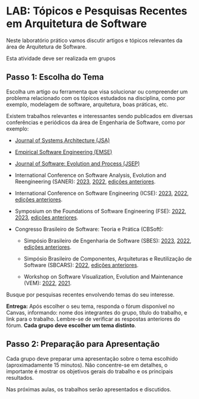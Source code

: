 # LAB: Tópicos e Pesquisas Recentes em Arquitetura de Software

Neste laboratório prático vamos discutir artigos e tópicos relevantes da área de Arquitetura de Software.

Esta atividade deve ser realizada em grupos

## Passo 1: Escolha do Tema

Escolha um artigo ou ferramenta que visa solucionar ou compreender um problema relacionado com os tópicos estudados na disciplina, como por exemplo, modelagem de software, arquitetura, boas práticas, etc. 

Existem trabalhos relevantes e interessantes sendo publicados em diversas conferências e periódicos da área de Engenharia de Software, como por exemplo:

* [Journal of Systems Architecture (JSA)](https://www.sciencedirect.com/journal/journal-of-systems-architecture)

* [Empirical Software Engineering (EMSE)](https://www.springer.com/journal/10664)

* [Journal of Software: Evolution and Process (JSEP)](https://onlinelibrary.wiley.com/journal/20477481)

* International Conference on Software Analysis, Evolution and Reengineering (SANER): [2023](https://saner2023.must.edu.mo/), [2022](https://saner2022.uom.gr/), [edições anteriores](https://ieeexplore.ieee.org/xpl/conhome/1831544/all-proceedings).

* International Conference on Software Engineering (ICSE): [2023](https://conf.researchr.org/home/icse-2023), [2022](https://conf.researchr.org/home/icse-2022), [edições anteriores](https://ieeexplore.ieee.org/xpl/conhome/1000691/all-proceedings).

* Symposium on the Foundations of Software Engineering (FSE): [2022](https://2022.esec-fse.org/), [2023](https://conf.researchr.org/home/fse-2023), [edições anteriores](https://dl.acm.org/conference/fse).

* Congresso Brasileiro de Software: Teoria e Prática (CBSoft):

  * Simpósio Brasileiro de Engenharia de Software (SBES): [2023](https://cbsoft2023.ufms.br/sbes/pesquisa), [2022](https://cbsoft2022.facom.ufu.br/artigos.php?evento=sbes-pesquisa), [edições anteriores](https://sol.sbc.org.br/index.php/sbes/issue/archive).

  * Simpósio Brasileiro de Componentes, Arquiteturas e Reutilização de Software (SBCARS): [2022](https://cbsoft2022.facom.ufu.br/artigos.php?evento=sbcars), [edições anteriores](https://sol.sbc.org.br/index.php/sbcars/issue/archive).

  * Workshop on Software Visualization, Evolution and Maintenance (VEM): [2022](https://vemworkshop.github.io/vem2022/), [2021](https://vemworkshop.github.io/vem2021/).

Busque por pesquisas recentes envolvendo temas do seu interesse. 

**Entrega:** Após escolher o seu tema, responda o fórum disponível no Canvas, informando: nome dos integrantes do grupo, título do trabalho, e link para o trabalho. Lembre-se de verificar as respostas anteriores do fórum. **Cada grupo deve escolher um tema distinto**.

## Passo 2: Preparação para Apresentação

Cada grupo deve preparar uma apresentação sobre o tema escolhido (aproximadamente 15 minutos). Não concentre-se em detalhes, o importante é mostrar os objetivos gerais do trabalho e os principais resultados.

Nas próximas aulas, os trabalhos serão apresentados e discutidos.
